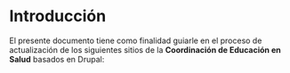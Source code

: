 # Introducción

El presente documento tiene como finalidad guiarle en el proceso de actualización de los siguientes sitios de la **Coordinación de Educación en Salud** basados en Drupal:

[Revista de Enfermería]: http://revistaenfermeria.imss.gob.mx	"Revista de Enfermería"

